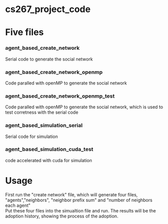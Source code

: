 # cs267_project_code
# Five files
### agent_based_create_network 
Serial code to generate the social network
### agent_based_create_network_openmp
Code paralled with openMP to generate the social network
### agent_based_create_network_openmp_test
Code paralled with openMP to generate the social network, which is used to test corretness with the serial code
### agent_based_simulation_serial
Serial code for simulation
### agent_based_simulation_cuda_test
code accelerated with cuda for simulation
# Usage
First run the "create network" file, which will generate four files, "agents","neighbors", "neighbor prefix sum" and "number of neighbors each agent"
<br>
Put these four files into the simualtion file and run. The results will be the adoption history, showing the process of the adoption.
